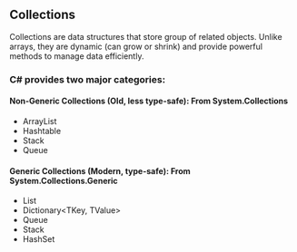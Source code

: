 ## Collections
Collections are data structures that store group of related objects.
Unlike arrays, they are dynamic (can grow or shrink) and provide powerful methods to manage data efficiently.

### C# provides two major categories:
#### Non-Generic Collections (Old, less type-safe): From System.Collections
- ArrayList
- Hashtable
- Stack
- Queue

#### Generic Collections (Modern, type-safe): From System.Collections.Generic
- List<T>
- Dictionary<TKey, TValue>
- Queue<T>
- Stack<T>
- HashSet<T>
